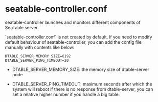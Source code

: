 # seatable-controller.conf

seatable-controller launches and monitors different components of SeaTable server.

´seatable-controller.conf´ is not created by default. If you need to modify default behaviour of seatable-controller, you can add the config file manually with contents like below:

```
DTABLE_SERVER_MEMORY_SIZE=8192
DTABLE_SERVER_PING_TIMEOUT=20
```

* DTABLE_SERVER_MEMORY_SIZE: the memory size of dtable-server node

* DTABLE_SERVER_PING_TIMEOUT: maximum seconds after which the system will reboot if there is no response from dtable-server, you can set a relative higher number if you handle a big table.

